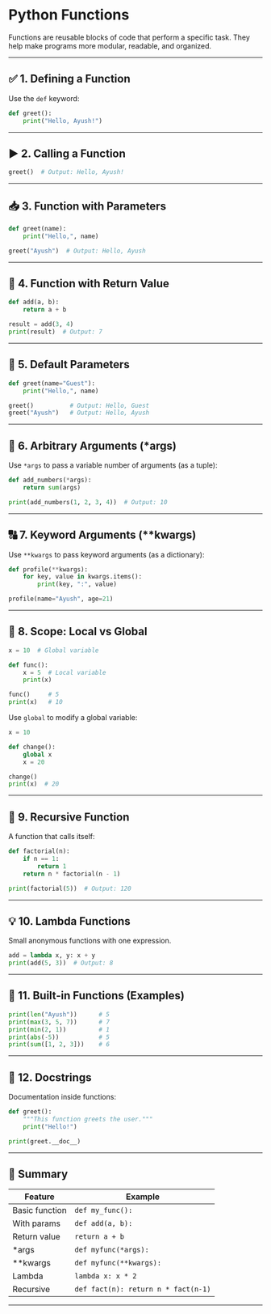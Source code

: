 # Python Functions

Functions are reusable blocks of code that perform a specific task. They help make programs more modular, readable, and organized.

---

## ✅ 1. Defining a Function

Use the `def` keyword:

```python
def greet():
    print("Hello, Ayush!")
```

---

## ▶️ 2. Calling a Function

```python
greet()  # Output: Hello, Ayush!
```

---

## 📥 3. Function with Parameters

```python
def greet(name):
    print("Hello,", name)

greet("Ayush")  # Output: Hello, Ayush
```

---

## 🧮 4. Function with Return Value

```python
def add(a, b):
    return a + b

result = add(3, 4)
print(result)  # Output: 7
```

---

## 🎯 5. Default Parameters

```python
def greet(name="Guest"):
    print("Hello,", name)

greet()          # Output: Hello, Guest
greet("Ayush")   # Output: Hello, Ayush
```

---

## 🔢 6. Arbitrary Arguments (*args)

Use `*args` to pass a variable number of arguments (as a tuple):

```python
def add_numbers(*args):
    return sum(args)

print(add_numbers(1, 2, 3, 4))  # Output: 10
```

---

## 🔠 7. Keyword Arguments (**kwargs)

Use `**kwargs` to pass keyword arguments (as a dictionary):

```python
def profile(**kwargs):
    for key, value in kwargs.items():
        print(key, ":", value)

profile(name="Ayush", age=21)
```

---

## 🧵 8. Scope: Local vs Global

```python
x = 10  # Global variable

def func():
    x = 5  # Local variable
    print(x)

func()     # 5
print(x)   # 10
```

Use `global` to modify a global variable:

```python
x = 10

def change():
    global x
    x = 20

change()
print(x)  # 20
```

---

## 🔁 9. Recursive Function

A function that calls itself:

```python
def factorial(n):
    if n == 1:
        return 1
    return n * factorial(n - 1)

print(factorial(5))  # Output: 120
```

---

## 💡 10. Lambda Functions

Small anonymous functions with one expression.

```python
add = lambda x, y: x + y
print(add(5, 3))  # Output: 8
```

---

## 🧰 11. Built-in Functions (Examples)

```python
print(len("Ayush"))      # 5
print(max(3, 5, 7))      # 7
print(min(2, 1))         # 1
print(abs(-5))           # 5
print(sum([1, 2, 3]))    # 6
```

---

## 🧪 12. Docstrings

Documentation inside functions:

```python
def greet():
    """This function greets the user."""
    print("Hello!")

print(greet.__doc__)
```

---

## 🧩 Summary

| Feature         | Example                              |
|----------------|--------------------------------------|
| Basic function  | `def my_func():`                    |
| With params     | `def add(a, b):`                    |
| Return value    | `return a + b`                      |
| *args           | `def myfunc(*args):`                |
| **kwargs        | `def myfunc(**kwargs):`             |
| Lambda          | `lambda x: x * 2`                   |
| Recursive       | `def fact(n): return n * fact(n-1)` |

---
